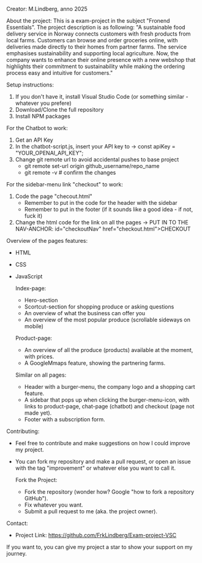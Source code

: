 Creator: 
  M.Lindberg, anno 2025



About the project: 
  This is a exam-project in the subject "Fronend Essentials". The project description is as following: "A sustainable food delivery service in Norway connects customers with   fresh products from local farms. Customers can browse and order groceries online, with deliveries made directly to their homes from partner farms. The service emphasises sustainability and supporting local agriculture. Now, the company wants to enhance their online presence with a new webshop that highlights their commitment to   sustainability while making the ordering process easy and intuitive for customers."



Setup instructions:
  1. If you don't have it, install Visual Studio Code (or something similar - whatever you prefere)
  2. Download/Clone the full repository
  3. Install NPM packages

For the Chatbot to work:
  1. Get an API Key
  2. In the chatbot-script.js, insert your API key to -> const apiKey = "YOUR_OPENAI_API_KEY";
  3. Change git remote url to avoid accidental pushes to base project
        - git remote set-url origin github_username/repo_name
        - git remote -v # confirm the changes

For the sidebar-menu link "checkout" to work:
  1. Code the page "checout.html"
        - Remember to put in the code for the header with the sidebar
        - Remember to put in the footer (if it sounds like a good idea - if not, fuck it)
  2. Change the html code for the link on all the pages -> PUT IN TO THE NAV-ANCHOR:  id="checkoutNav" href="checkout.html">CHECKOUT



Overview of the pages features:
- HTML
- CSS
- JavaScript

  Index-page: 
    - Hero-section
    - Scortcut-section for shopping produce or asking questions
    - An overview of what the business can offer you
    - An overview of the most popular produce (scrollable sideways on mobile)

  Product-page:
    - An overview of all the produce (products) available at the moment, with prices.
    - A GoogleMmaps feature, showing the partnering farms.

  Similar on all pages:
    - Header with a burger-menu, the company logo and a shopping cart feature.
    - A sidebar that pops up when clicking the burger-menu-icon, with links to product-page, chat-page (chatbot) and checkout (page not made yet).
    - Footer with a subscription form.


 
Contributing:
- Feel free to contribute and make suggestions on how I could improve my project.
- You can fork my repository and make a pull request, or open an issue with the tag "improvement" or whatever else you want to call it.

  Fork the Project:
    - Fork the repository (wonder how? Google "how to fork a repository GitHub").
    - Fix whatever you want.
    - Submit a pull request to me (aka. the project owner).


Contact:
- Project Link: https://github.com/FrkLindberg/Exam-project-VSC


If you want to, you can give my project a star to show your support on my journey.




